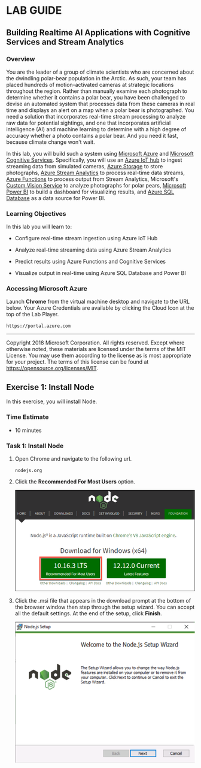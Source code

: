 # LAB GUIDE

## Building Realtime AI Applications with Cognitive Services and Stream Analytics

### Overview

You are the leader of a group of climate scientists who are concerned about the dwindling polar-bear population in the Arctic. As such, your team has placed hundreds of motion-activated cameras at strategic locations throughout the region. Rather than manually examine each photograph to determine whether it contains a polar bear, you have been challenged to devise an automated system that processes data from these cameras in real time and displays an alert on a map when a polar bear is photographed. You need a solution that incorporates real-time stream processing to analyze raw data for potential sightings, and one that incorporates artificial intelligence (AI) and machine learning to determine with a high degree of accuracy whether a photo contains a polar bear. And you need it fast, because climate change won't wait.

In this lab, you will build such a system using [Microsoft Azure](https://azure.microsoft.com/) and [Microsoft Cognitive Services](https://azure.microsoft.com/services/cognitive-services/). Specifically, you will use an [Azure IoT hub](https://azure.microsoft.com/services/iot-hub/) to ingest streaming data from simulated cameras, [Azure Storage](https://azure.microsoft.com/services/storage/?v=16.50) to store photographs, [Azure Stream Analytics](https://azure.microsoft.com/services/stream-analytics/) to process real-time data streams, [Azure Functions](https://azure.microsoft.com/services/functions/) to process output from Stream Analytics, Microsoft's [Custom Vision Service](https://azure.microsoft.com/services/cognitive-services/custom-vision-service/) to analyze photographs for polar pears, [Microsoft Power BI](https://powerbi.microsoft.com/) to build a dashboard for visualizing results, and [Azure SQL Database](https://azure.microsoft.com/services/sql-database/) as a data source for Power BI.

### Learning Objectives

In this lab you will learn to:

- Configure real-time stream ingestion using Azure IoT Hub

- Analyze real-time streaming data using Azure Stream Analytics

- Predict results using Azure Functions and Cognitive Services

- Visualize output in real-time using Azure SQL Database and Power BI

### Accessing Microsoft Azure

Launch **Chrome** from the virtual machine desktop and navigate to the URL below. Your Azure Credentials are available by clicking the Cloud Icon at the top of the Lab Player.

```
https://portal.azure.com
```

---

Copyright 2018 Microsoft Corporation. All rights reserved. Except where otherwise noted, these materials are licensed under the terms of the MIT License. You may use them according to the license as is most appropriate for your project. The terms of this license can be found at https://opensource.org/licenses/MIT.

## Exercise 1: Install Node

In this exercise, you will install Node. 

### Time Estimate

- 10 minutes

### Task 1: Install Node

1. Open Chrome and navigate to the following url. 

    ```
    nodejs.org
    ```

2. Click the **Recommended For Most Users** option. 

    ![](images/2019-10-18-11-04-54.png)

3. Click the .msi file that appears in the download prompt at the bottom of the browser window then step through the setup wizard. You can accept all the default settings. At the end of the setup, click **Finish**. 

    ![](images/nodesetup.png)
